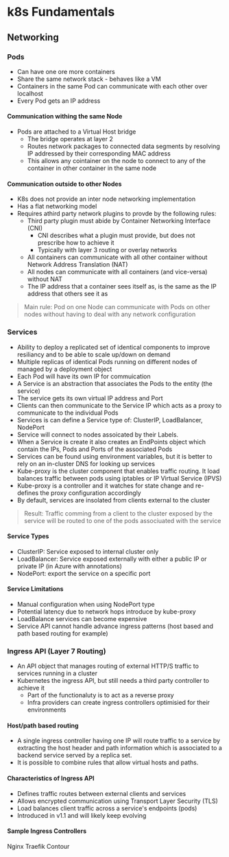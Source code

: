 # k8s Fundamentals

## Networking

### Pods

- Can have one ore more containers
- Share the same network stack - behaves like a VM
- Containers in the same Pod can communicate with each other over localhost
- Every Pod gets an IP address

#### Communication withing the same Node
- Pods are attached to a Virtual Host bridge 
  - The bridge operates at layer 2 
  - Routes network packages to connected data segments by resolving IP addressed by their corresponding MAC address
  - This allows any cointainer on the node to connect to any of the container in other container in the same node

#### Communication outside to other Nodes


- K8s does not provide an inter node networking implementation
- Has a flat networking model
- Requires athird party network plugins to provde by the following rules:
  - Third party plugin must abide by Container Networking Interface (CNI)
    - CNI describes what a plugin must provide, but does not prescribe how to achieve it
    - Typically with layer 3 routing or overlay networks
  - All containers can communicate with all other container without Network Address Translation (NAT)
  - All nodes can communicate with all containers (and vice-versa) without NAT
  - The IP address that a container sees itself as, is the same as the IP address that others see it as

> Main rule: Pod on one Node can communicate with Pods on other nodes without having to deal with any network configuration

### Services

  - Ability to deploy a replicated set of identical components to improve resiliancy and to be able to scale up/down on demand
  - Multiple replicas of identical Pods running on different nodes of managed by a deployment object
  - Each Pod will have its own IP for commuication
  - A Service is an abstraction that associates the Pods to the entity (the service)
  - The service gets its own virtual IP address and Port
  - Clients can then communicate to the Service IP which acts as a proxy to communicate to the individual Pods
  - Services is can define a Service type of: ClusterIP, LoadBalancer, NodePort
  - Service will connect to nodes assoicated by their Labels.
  - When a Service is create it also creates an EndPoints object which contain the IPs, Pods and Ports of the associated Pods 
  - Services can be found using environment variables, but it is better to rely on an in-cluster DNS for looking up services
  - Kube-proxy is the cluster component that enables traffic routing. It load balances traffic between pods using iptables or IP Virtual Service (IPVS)
  - Kube-proxy is a controller and it watches for state change and re-defines the proxy configuration accordingly
  - By default, services are insolated from clients external to the cluster
  
> Result: Traffic comming from a client to the cluster exposed by the service will be routed to one of the pods associuated with the service

#### Service Types

- ClusterIP: Service exposed to internal cluster only
- LoadBalancer: Service exposed externally with either a public IP or private IP (in Azure with annotations)
- NodePort: export the service on a specific port

#### Service Limitations

- Manual configuration when using NodePort type
- Potential latency due to network hops introduce by kube-proxy
- LoadBalance services can become expensive
- Service API cannot handle advance ingress patterns (host based and path based routing for example)

### Ingress API (Layer 7 Routing)

- An API object that manages routing of external HTTP/S traffic to services running in a cluster
- Kubernetes the ingress API, but still needs a third party controller to achieve it
  - Part of the functionaluty is to act as a reverse proxy
  - Infra providers can create ingress controllers optimisied for their environments
  
#### Host/path based routing

- A single ingress controller having one IP will route traffic to a service by extracting the host header and path information which is associated to a backend service served by a replica set.
- It is possible to combine rules that allow virtual hosts and paths.
  
#### Characteristics of Ingress API

- Defines traffic routes between external clients and services
- Allows encrypted communication using Transport Layer Security (TLS)
- Load balances client traffic across a service's endpoints (pods)
- Introduced in v1.1 and will likely keep evolving

#### Sample Ingress Controllers

Nginx
Traefik
Contour



